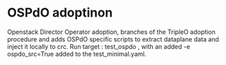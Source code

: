 # OSPdO adoptinon

Openstack Director Operator adoption, branches of the TripleO adoption
procedure and adds OSPdO specific scripts to extract dataplane data and inject it locally to crc.
Run target : test_ospdo , with an added -e ospdo_src=True added to the test_minimal.yaml.
